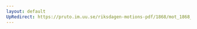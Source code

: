 ```yaml
---
layout: default
UpRedirect: https://pruto.im.uu.se/riksdagen-motions-pdf/1868/mot_1868__ak__132/mot_1868__ak__132-001.pdf
---
```

